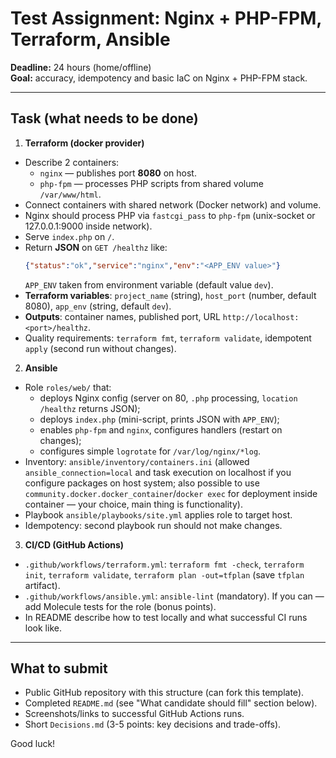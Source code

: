 # Test Assignment: Nginx + PHP-FPM, Terraform, Ansible

**Deadline:** 24 hours (home/offline)  
**Goal:** accuracy, idempotency and basic IaC on Nginx + PHP-FPM stack.  

---

## Task (what needs to be done)

1) **Terraform (docker provider)**
- Describe 2 containers:
  - `nginx` — publishes port **8080** on host.
  - `php-fpm` — processes PHP scripts from shared volume `/var/www/html`.
- Connect containers with shared network (Docker network) and volume.
- Nginx should process PHP via `fastcgi_pass` to `php-fpm` (unix-socket or 127.0.0.1:9000 inside network).
- Serve `index.php` on `/`.
- Return **JSON** on `GET /healthz` like:
  ```json
  {"status":"ok","service":"nginx","env":"<APP_ENV value>"}
  ```
  `APP_ENV` taken from environment variable (default value `dev`).
- **Terraform variables**: `project_name` (string), `host_port` (number, default 8080), `app_env` (string, default `dev`).
- **Outputs**: container names, published port, URL `http://localhost:<port>/healthz`.
- Quality requirements: `terraform fmt`, `terraform validate`, idempotent `apply` (second run without changes).

2) **Ansible**
- Role `roles/web/` that:
  - deploys Nginx config (server on 80, `.php` processing, `location /healthz` returns JSON);
  - deploys `index.php` (mini-script, prints JSON with `APP_ENV`);
  - enables `php-fpm` and `nginx`, configures handlers (restart on changes);
  - configures simple `logrotate` for `/var/log/nginx/*log`.
- Inventory: `ansible/inventory/containers.ini` (allowed `ansible_connection=local` and task execution on localhost if you configure packages on host system; also possible to use `community.docker.docker_container`/`docker exec` for deployment inside container — your choice, main thing is functionality).
- Playbook `ansible/playbooks/site.yml` applies role to target host.
- Idempotency: second playbook run should not make changes.

3) **CI/CD (GitHub Actions)**
- `.github/workflows/terraform.yml`: `terraform fmt -check`, `terraform init`, `terraform validate`, `terraform plan -out=tfplan` (save `tfplan` artifact).
- `.github/workflows/ansible.yml`: `ansible-lint` (mandatory). If you can — add Molecule tests for the role (bonus points).
- In README describe how to test locally and what successful CI runs look like.

---

## What to submit
- Public GitHub repository with this structure (can fork this template).
- Completed `README.md` (see "What candidate should fill" section below).
- Screenshots/links to successful GitHub Actions runs.
- Short `Decisions.md` (3-5 points: key decisions and trade-offs).

Good luck!
